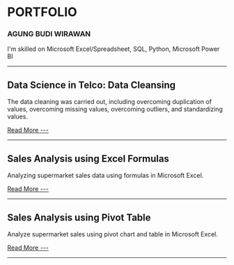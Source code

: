 
# PORTFOLIO
### AGUNG BUDI WIRAWAN 
I'm skilled on Microsoft Excel/Spreadsheet, SQL, Python, Microsoft Power BI

---
## Data Science in Telco: Data Cleansing
The data cleaning was carried out, including overcoming duplication of values, overcoming missing values, overcoming outliers, and standardizing values.

[Read More ---](https://github.com/agungbudiwirawan/Data-Science-in-Telco-Data-Cleansing)

___
## Sales Analysis using Excel Formulas
Analyzing supermarket sales data using formulas in Microsoft Excel.

[Read More ---](https://github.com/agungbudiwirawan/Data_Analysis_using_Excel_Formulas)

___
## Sales Analysis using Pivot Table
Analyze supermarket sales using pivot chart and table in Microsoft Excel.

[Read More ---](https://github.com/agungbudiwirawan/Data_Analysis_using_Pivot_Table)

___
## 
